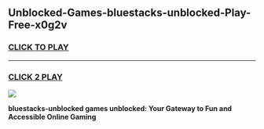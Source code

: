 
## Unblocked-Games-bluestacks-unblocked-Play-Free-x0g2v
<h3>
<a href="https://premium76.site?title=bluestacks-unblocked&ref=12A">CLICK TO PLAY</a></h3>
<hr>

<h3>
<a href="https://premium76.site?title=bluestacks-unblocked&ref=12A">CLICK 2 PLAY</a>
  
</h3>

<a href="https://premium76.site?title=bluestacks-unblocked&ref=12A"><img src="https://clearcache.store/games.png"></a>


**bluestacks-unblocked games unblocked: Your Gateway to Fun and Accessible Online Gaming**
